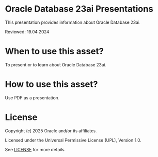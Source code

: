 # Oracle Database 23ai Presentations
This presentation provides information about Oracle Database 23ai.  

Reviewed: 19.04.2024

# When to use this asset?

To present or to learn about Oracle Database 23ai.

# How to use this asset?

Use PDF as a presentation.

# License

Copyright (c) 2025 Oracle and/or its affiliates.

Licensed under the Universal Permissive License (UPL), Version 1.0.

See [LICENSE](https://github.com/oracle-devrel/technology-engineering/blob/main/LICENSE) for more details.
